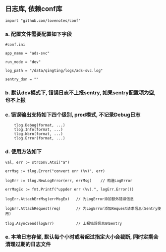 ## 日志库, 依赖conf库
	import "github.com/lovenotes/conf"

### a. 配置文件需要配置如下字段
 	#conf.ini
	
	app_name = "ads-svc"
	
	run_mode = "dev"
	
	log_path = "/data/qingting/logs/ads-svc.log"
	
	sentry_dsn = ""


### b. 默认dev模式下, 错误日志不上报sentry, 如果sentry配置项为空, 也不上报

### c. 错误输出支持如下四个级别, prod模式, 不记录Debug日志
		tlog.Debug(format, ...)
		tlog.Info(format, ...)
		tlog.Warn(format, ...)
		tlog.Error(format, ...)

### d. 使用方法如下
	
    val, err := strconv.Atoi("a") 
	
	errMsg := tlog.Error("convert err (%v)", err)
	
	logErr := tlog.NewLogError(err, errMsg)    // 构造LogError
	
	errMsgEx := fmt.Printf("uppder err (%v).", logErr.Error())
	
	logErr.AttachErrMsg(errMsgEx)   // 为LogError添加额外错误信息
	
	logErr.AttachRequest(req)       // 为LogError添加Request请求信息(Sentry使用)
	
	tlog.AsyncSend(logErr)          // 上报错误信息到Sentry
	
### e. 本地日志存储, 默认每个小时或者超过指定大小会截断, 同时定期会清理过期的日志文件
